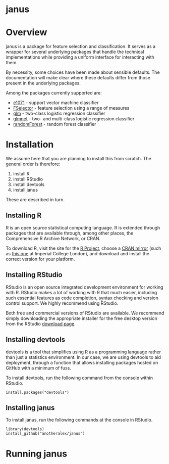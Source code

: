 <!-- README.md is generated from README.Rmd. Please edit that file -->
janus
=====

Overview
========

janus is a package for feature selection and classification. It serves as a wrapper for several underlying packages that handle the technical implementations while providing a uniform interface for interacting with them.

By necessity, some choices have been made about sensible defaults. The documentation will make clear where these defaults differ from those present in the underlying packages.

Among the packages currently supported are:

-   [e1071](https://cran.r-project.org/web/packages/e1071/index.html) - support vector machine classifier
-   [FSelector](https://cran.r-project.org/web/packages/FSelector/index.html) - feature selection using a range of measures
-   [glm]() - two-class logistic regression classifier
-   [glmnet](https://cran.r-project.org/web/packages/glmnet/index.html) - two- and multi-class logistic regression classifier
-   [randomForest](https://cran.r-project.org/web/packages/randomForest/index.html) - random forest classifier

Installation
============

We assume here that you are planning to install this from scratch. The general order is therefore:

1.  install R
2.  install RStudio
3.  install devtools
4.  install janus

These are described in turn.

Installing R
------------

R is an open source statistical computing language. R is extended through packages that are available through, among other places, the Comprehensive R Archive Network, or CRAN.

To download R, visit the site for the [R Project](https://www.r-project.org/), choose a [CRAN mirror](https://cran.r-project.org/mirrors.html) (such as [this one](http://cran.ma.imperial.ac.uk/) at Imperial College London), and download and install the correct version for your platform.

Installing RStudio
------------------

RStudio is an open source integrated development environment for working with R. RStudio makes a lot of working with R that much easier, including such essential features as code completion, syntax checking and version control support. We highly recommend using RStudio.

Both free and commercial versions of RStudio are available. We recommend simply downloading the appropriate installer for the free desktop version from the RStudio [download page](https://www.rstudio.com/products/rstudio/download/).

Installing devtools
-------------------

devtools is a tool that simplifies using R as a programming language rather than just a statistics environment. In our case, we are using devtools to aid deployment, through a function that allows installing packages hosted on GitHub with a minimum of fuss.

To install devtools, run the following command from the console within RStudio.

    install.packages("devtools")

Installing janus
----------------

To install janus, run the following commands at the console in RStudio.

    library(devtools)
    install_github("anotheralex/janus")

Running janus
=============
